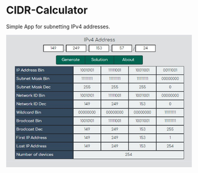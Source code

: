 # CIDR-Calculator
Simple App for subnetting IPv4 addresses.  
  
![alt text](https://github.com/mmh4all/CIDR-Calculator/blob/main/preview.jpeg?raw=true)
